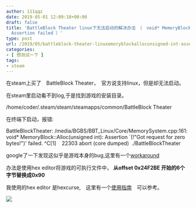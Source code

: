 ```yaml
---
author: 111qqz
date: 2019-05-01 12:09:18+00:00
draft: false
title: 'BattleBlock Theater linux下无法启动的解决办法　（　void* MemoryBlock::Alloc(unsigned int):
  Assertion failed ）'
type: post
url: /2019/05/battleblock-theater-linuxemoryblockallocunsigned-int-assertion-failed/
categories:
- [ 想测试一下 ]
tags:
- steam
---
```


在steam上买了　BattleBlock Theater，　官方说支持linux，但是却无法启动。

在steam里启动看不到log,于是找到游戏的安装目录。

/home/coder/.steam/steam/steamapps/common/BattleBlock Theater

在终端下启动，报错:

BattleBlockTheater: /media/BGBS/BBT_Linux/Core/MemorySystem.cpp:161: void* MemoryBlock::Alloc(unsigned int): Assertion `(!"Got request for zero bytes!")' failed.
^C[1]    22303 abort (core dumped)  ./BattleBlockTheater

google了一下发现这似乎是游戏本身的bug,这里有一个[workaround](https://steamcommunity.com/app/238460/discussions/1/451848855012217196/#c343787920142097238)

办法是使用hex editor将游戏的可执行文件中， **从offset 0x24F2BE 开始的6个字节替换成0x90**

我使用的hex editor 是hexcurse,　这里有一个[使用指南](https://www.maketecheasier.com/using-hex-editor-linux/)　可以参考。

[![](https://111qqz.com/wp-content/uploads/2019/05/battleBlock.png)
](https://111qqz.com/wp-content/uploads/2019/05/battleBlock.png)










